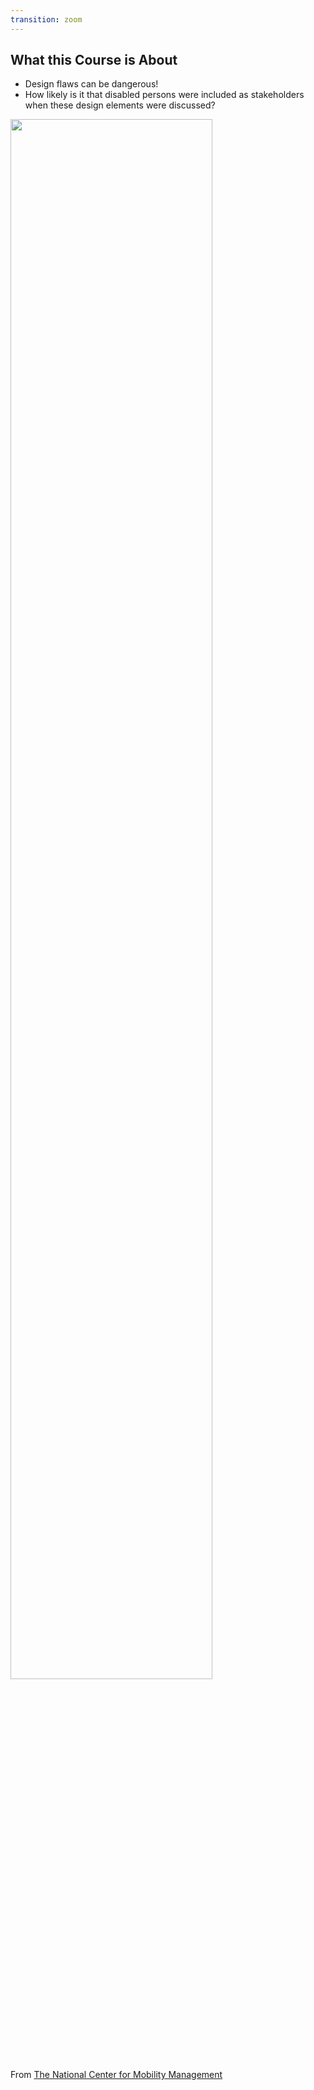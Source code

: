 ```yaml
---
transition: zoom
---
```


## What this Course is About

- Design flaws can be dangerous!
- How likely is it that disabled persons were included as stakeholders when these design elements were discussed?

<div class="paragraph">
    <p>
        <span class="image">
            <img src="https://nationalcenterformobilitymanagement.org/wp-content/uploads/2019/11/N_Robot-food_Via.jpg" width="80%" />
            <br>
            From <a href="https://nationalcenterformobilitymanagement.org/blog/what-can-we-learn-from-emily-ackermans-fight-with-a-sidewalk-robot/">The National Center for Mobility Management</a>
        </span> 
    </p>
</div>
